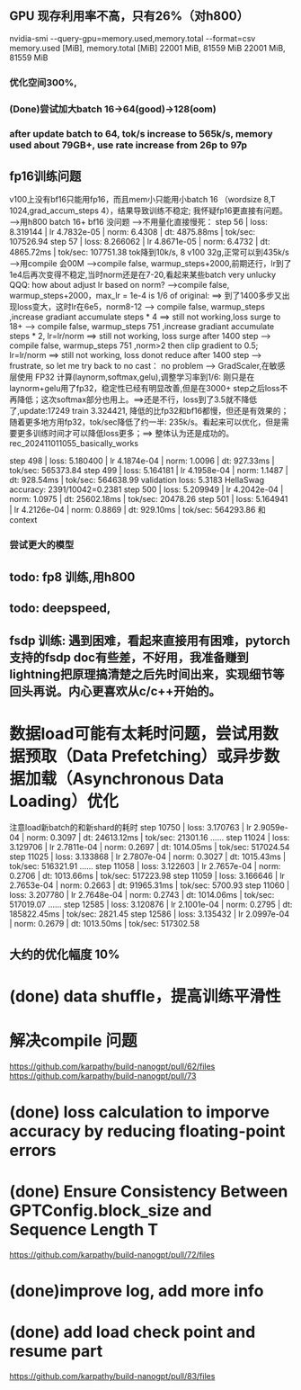 ## GPU 现存利用率不高，只有26%（对h800）
nvidia-smi --query-gpu=memory.used,memory.total --format=csv
memory.used [MiB], memory.total [MiB]
22001 MiB, 81559 MiB
22001 MiB, 81559 MiB
### 优化空间300%, 
### (Done)尝试加大batch 16->64(good)->128(oom)
### after update batch  to 64, tok/s increase to 565k/s, memory used about 79GB+, use rate increase from 26p to 97p
## fp16训练问题 
v100上没有bf16只能用fp16，而且mem小只能用小batch 16 （wordsize 8,T 1024,grad_accum_steps 4），结果导致训练不稳定;
我怀疑fp16更直接有问题。
-->用h800 batch 16+ bf16 没问题
-->不用量化直接慢死：
step    56 | loss: 8.319144 | lr 4.7832e-05 | norm: 6.4308 | dt: 4875.88ms | tok/sec: 107526.94
step    57 | loss: 8.266062 | lr 4.8671e-05 | norm: 6.4732 | dt: 4865.72ms | tok/sec: 107751.38
tok降到10k/s, 8 v100 32g,正常可以到435k/s
-->用compile 会00M 
-->compile false, warmup_steps+2000,前期还行，lr到了1e4后再次变得不稳定,当时norm还是在7-20,看起来某些batch very unlucky
QQQ: how about adjust lr based on norm?
-->compile false, warmup_steps+2000，max_lr = 1e-4 is 1/6 of original: ==> 到了1400多步又出现loss变大，这时lr在6e5，norm8-12
--> compile false, warmup_steps  ,increase gradiant accumulate steps * 4 ==> still not working,loss surge to 18+
--> compile false, warmup_steps 751 ,increase gradiant accumulate steps * 2, lr=lr/norm ==>  still not working, loss surge after 1400 step
--> compile false, warmup_steps 751 ,norm>2 then clip gradient to 0.5; lr=lr/norm ==>  still not working, loss donot reduce after 1400 step
--> frustrate, so let me try back to no cast： no problem
--> GradScaler,在敏感层使用 FP32 计算(laynorm,softmax,gelu),调整学习率到1/6: 刚只是在laynorm+gelu用了fp32，稳定性已经有明显改善,但是在3000+ step之后loss不再降低；这次softmax部分也用上。==>还是不行，loss到了3.5就不降低了,update:17249 train 3.324421, 降低的比fp32和bf16都慢，但还是有效果的；随着更多地方用fp32，tok/sec降低了约一半: 235k/s。看起来可以优化，但是需要更多训练时间才可以降低loss更多；==> 整体认为还是成功的。rec_202411011055_basically_works

step   498 | loss: 5.180400 | lr 4.1874e-04 | norm: 1.0096 | dt: 927.33ms | tok/sec: 565373.84
step   499 | loss: 5.164181 | lr 4.1958e-04 | norm: 1.1487 | dt: 928.54ms | tok/sec: 564638.99
validation loss: 5.3183
HellaSwag accuracy: 2391/10042=0.2381
step   500 | loss: 5.209949 | lr 4.2042e-04 | norm: 1.0975 | dt: 25602.18ms | tok/sec: 20478.26
step   501 | loss: 5.164941 | lr 4.2126e-04 | norm: 0.8869 | dt: 929.10ms | tok/sec: 564293.86
    和context
### 尝试更大的模型
## todo: fp8 训练,用h800
## todo: deepspeed, 
## fsdp 训练: 遇到困难，看起来直接用有困难，pytorch 支持的fsdp doc有些差，不好用，我准备赚到lightning把原理搞清楚之后先时间出来，实现细节等回头再说。内心更喜欢从c/c++开始的。


# 数据load可能有太耗时问题，尝试用数据预取（Data Prefetching）或异步数据加载（Asynchronous Data Loading）优化
注意load新batch的和新shard的耗时
step 10750 | loss: 3.170763 | lr 2.9059e-04 | norm: 0.3097 | dt: 24613.12ms | tok/sec: 21301.16
......
step 11024 | loss: 3.129706 | lr 2.7811e-04 | norm: 0.2697 | dt: 1014.05ms | tok/sec: 517024.54
step 11025 | loss: 3.133868 | lr 2.7807e-04 | norm: 0.3027 | dt: 1015.43ms | tok/sec: 516321.91
......
step 11058 | loss: 3.122603 | lr 2.7657e-04 | norm: 0.2706 | dt: 1013.66ms | tok/sec: 517223.98
step 11059 | loss: 3.166646 | lr 2.7653e-04 | norm: 0.2663 | dt: 91965.31ms | tok/sec: 5700.93
step 11060 | loss: 3.207780 | lr 2.7648e-04 | norm: 0.2743 | dt: 1014.06ms | tok/sec: 517019.07
......
step 12585 | loss: 3.120876 | lr 2.1001e-04 | norm: 0.2795 | dt: 185822.45ms | tok/sec: 2821.45
step 12586 | loss: 3.135432 | lr 2.0997e-04 | norm: 0.2679 | dt: 1013.50ms | tok/sec: 517302.58
## 大约的优化幅度 10%

# (done) data shuffle，提高训练平滑性

# 解决compile 问题 
https://github.com/karpathy/build-nanogpt/pull/62/files
https://github.com/karpathy/build-nanogpt/pull/73

# (done) loss calculation to imporve accuracy by reducing floating-point errors

# (done) Ensure Consistency Between GPTConfig.block_size and Sequence Length T
https://github.com/karpathy/build-nanogpt/pull/72/files

# (done)improve log, add more info


# (done) add load check point and resume part
https://github.com/karpathy/build-nanogpt/pull/83/files


